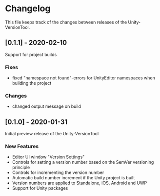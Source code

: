 # Changelog

This file keeps track of the changes between releases of the Unity-VersionTool.

## [0.1.1] - 2020-02-10
Support for project builds

### Fixes
- fixed "namespace not found"-errors for UnityEditor namespaces when building the project
 
### Changes
- changed output message on build

## [0.1.0] - 2020-01-31
Initial preview release of the Unity-VersionTool
### New Features
- Editor UI window "Version Settings"
- Controls for setting a version number based on the SemVer versioning principle
- Controls for incrementing the version number
- Automatic build number increment if the Unity project is built
- Version numbers are applied to Standalone, iOS, Android and UWP
- Support for Unity packages